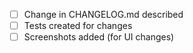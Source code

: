 - [ ] Change in CHANGELOG.md described
- [ ] Tests created for changes
- [ ] Screenshots added (for UI changes)
